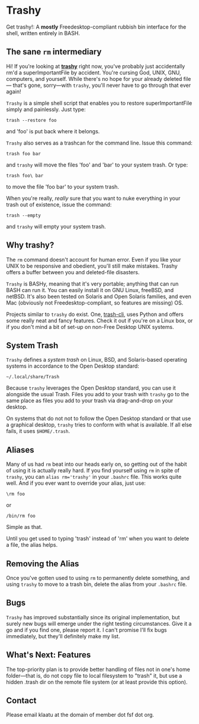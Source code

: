 Trashy
======

Get trashy!: A **mostly** Freedesktop-compliant rubbish bin interface for the shell, written entirely in BASH.

The sane `rm` intermediary
-----------------

Hi! If you're looking at [**trashy**](http://slackermedia.info/trashy) right now, you've probably just accidentally rm'd a superImportantFile by accident. You're cursing God, UNIX, GNU, computers, and yourself. While there's no hope for your already deleted file — that's gone, sorry—with `trashy`, you'll never have to go through that ever again! 

`Trashy` is a simple shell script that enables you to restore superImportantFile simply and painlessly. Just type:

    trash --restore foo

and 'foo' is put back where it belongs.

`Trashy` also serves as a trashcan for the command line. Issue this command:

    trash foo bar

and `trashy` will move the files 'foo' and 'bar' to your system trash. Or type:

    trash foo\ bar

to move the file 'foo bar' to your system trash.

When you're really, *really* sure that you want to nuke everything in your trash out of existence, issue the command:

    trash --empty

and `trashy` will empty your system trash.


Why trashy?
-----------------

The `rm` command doesn't account for human error. Even if you like your UNIX to be
responsive and obedient, you'll still make mistakes. Trashy offers a buffer between you and deleted-file disasters.

`Trashy` is BASHy, meaning that it's very portable; anything
that can run BASH can run it. You can easily install it on GNU Linux, freeBSD, and netBSD. It's also been
tested on Solaris and Open Solaris families, and even Mac (obviously
not Freedesktop-compliant, so features are missing) OS.

Projects similar to `trashy` do exist. One, [trash-cli](https://github.com/andreafrancia/trash-cli), uses Python and offers some
really neat and fancy features. Check it out if you're on a Linux box,
or if you don't mind a bit of set-up on non-Free Desktop UNIX systems.


System Trash
---------------

`Trashy` defines a *system trash* on Linux, BSD, and Solaris-based
operating systems in accordance to the Open Desktop standard:

    ~/.local/share/Trash 

Because `trashy` leverages the Open Desktop standard, you can use it
alongside the usual Trash. Files you add to your trash with `trashy` go
to the same place as files you add to your trash via drag-and-drop on your desktop.

On systems that do not not to follow the Open Desktop standard or that use a graphical desktop, `trashy` tries to conform with what
is available. If all else fails, it uses ``$HOME/.trash``.


Aliases
-----------

Many of us had `rm` beat into our heads early on, so getting out of
the habit of using it is actually really hard. If you find yourself
using `rm` in spite of `trashy`, you can `alias rm='trashy'` in
your `.bashrc` file. This works quite well. And if you ever
want to override your alias, just use:

    \rm foo

or

    /bin/rm foo

Simple as that.

Until you get used to typing 'trash' instead of 'rm' when you want to delete a file, the
alias helps.


Removing the Alias
--------------------

Once you've gotten used to using `rm` to permanently delete something,
and using `trashy` to move to a trash bin, delete the alias from your `.bashrc` file.

Bugs
-----

`Trashy` has improved substantially since its original implementation, but surely new bugs will emerge under the right testing circumstances. Give it a
go and if you find one, please report it. I can't promise I'll fix bugs
immediately, but they'll definitely make my list.

What's Next: Features
----------------------

The top-priority plan is to provide better handling of files not in one's home folder—that is, do not copy file to local
filesystem to "trash" it, but use a hidden .trash dir on the remote file
system (or at least provide this option).

Contact
--------
Please email klaatu at the domain of member dot fsf dot org.
